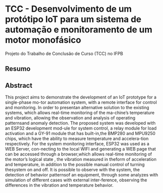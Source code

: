# TCC - Desenvolvimento de um protótipo IoT para um sistema de automação e monitoramento de um motor monofásico
Projeto do Trabalho de Conclusão de Curso (TCC) no IFPB

## Resumo

## Abstract
This project aims to demonstrate the development of an IoT prototype for a single-phase mo-tor automation system, with a remote interface for control and monitoring. In order to presentan alternative solution to the existing systems, which allows real-time monitoring of the ma-chine’s temperature and vibration, allowing the observation and analysis of operating patternsand anomaly detection. The proposed system was developed with an ESP32 development mod-ule for system control, a relay module for load activation and a GY-91 module that has built-in,the BMP280 and MPU9250 chips, which have the ability to measure temperature and accelera-tion respectively. For the system monitoring interface, ESP32 was used as a WEB Server, con-necting to the local WIFI and generating a WEB page that can be accessed through a browser,which allows real-time monitoring of the motor’s logical state , the vibration measured in theform of acceleration and temperature, in addition to the possible manual control of turning thesystem on and off. It is possible to observe with the system, the detection of behavior patternsof an equipment, through some analyzes with simulation of different cases with external inter-ference, observing the differences in the vibration and temperature behavior.
